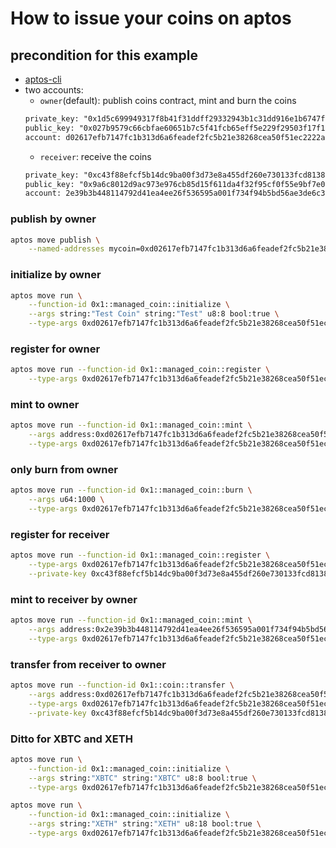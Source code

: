 # How to issue your coins on aptos

## precondition for this example
- [aptos-cli](https://github.com/aptos-labs/aptos-core/releases)
- two accounts: 
  - `owner`(default): publish coins contract, mint and burn the coins
  ```txt
  private_key: "0x1d5c699949317f8b41f31ddff29332943b1c31dd916e1b6747f408852e25f16f"
  public_key: "0x027b9579c66cbfae60651b7c5f41fcb65eff5e229f29503f17f1eb0780981b89"
  account: d02617efb7147fc1b313d6a6feadef2fc5b21e38268cea50f51ec2222ae64a2f
  ```
  - `receiver`: receive the coins
  ```txt
  private_key: "0xc43f88efcf5b14dc9ba00f3d73e8a455df260e730133fcd81386df1d463d0332"
  public_key: "0x9a6c8012d9ac973e976cb85d15f611da4f32f95cf0f55e9bf7e03c2fc347bcd1"
  account: 2e39b3b448114792d41ea4ee26f536595a001f734f94b5bd56ae3de6c3096cb0
  ```

### publish by owner
```bash
aptos move publish \
    --named-addresses mycoin=0xd02617efb7147fc1b313d6a6feadef2fc5b21e38268cea50f51ec2222ae64a2f
```

### initialize by owner
```bash
aptos move run \
    --function-id 0x1::managed_coin::initialize \
    --args string:"Test Coin" string:"Test" u8:8 bool:true \
    --type-args 0xd02617efb7147fc1b313d6a6feadef2fc5b21e38268cea50f51ec2222ae64a2f::Coins::TestCoin
```

### register for owner
```bash
aptos move run --function-id 0x1::managed_coin::register \
    --type-args 0xd02617efb7147fc1b313d6a6feadef2fc5b21e38268cea50f51ec2222ae64a2f::Coins::TestCoin
```

### mint to owner
```bash
aptos move run --function-id 0x1::managed_coin::mint \
    --args address:0xd02617efb7147fc1b313d6a6feadef2fc5b21e38268cea50f51ec2222ae64a2f u64:10000 \
    --type-args 0xd02617efb7147fc1b313d6a6feadef2fc5b21e38268cea50f51ec2222ae64a2f::Coins::TestCoin
```

### only burn from owner
```bash
aptos move run --function-id 0x1::managed_coin::burn \
    --args u64:1000 \
    --type-args 0xd02617efb7147fc1b313d6a6feadef2fc5b21e38268cea50f51ec2222ae64a2f::Coins::TestCoin
```

### register for receiver
```bash
aptos move run --function-id 0x1::managed_coin::register \
    --type-args 0xd02617efb7147fc1b313d6a6feadef2fc5b21e38268cea50f51ec2222ae64a2f::Coins::TestCoin \
    --private-key 0xc43f88efcf5b14dc9ba00f3d73e8a455df260e730133fcd81386df1d463d0332
```

### mint to receiver by owner
```bash
aptos move run --function-id 0x1::managed_coin::mint \
    --args address:0x2e39b3b448114792d41ea4ee26f536595a001f734f94b5bd56ae3de6c3096cb0 u64:10000 \
    --type-args 0xd02617efb7147fc1b313d6a6feadef2fc5b21e38268cea50f51ec2222ae64a2f::Coins::TestCoin
```

### transfer from receiver to owner
```bash
aptos move run --function-id 0x1::coin::transfer \
    --args address:0xd02617efb7147fc1b313d6a6feadef2fc5b21e38268cea50f51ec2222ae64a2f u64:111 \
    --type-args 0xd02617efb7147fc1b313d6a6feadef2fc5b21e38268cea50f51ec2222ae64a2f::Coins::TestCoin \
    --private-key 0xc43f88efcf5b14dc9ba00f3d73e8a455df260e730133fcd81386df1d463d0332
```

### Ditto for XBTC and XETH
```bash
aptos move run \
    --function-id 0x1::managed_coin::initialize \
    --args string:"XBTC" string:"XBTC" u8:8 bool:true \
    --type-args 0xd02617efb7147fc1b313d6a6feadef2fc5b21e38268cea50f51ec2222ae64a2f::Coins::XBTC

aptos move run \
    --function-id 0x1::managed_coin::initialize \
    --args string:"XETH" string:"XETH" u8:18 bool:true \
    --type-args 0xd02617efb7147fc1b313d6a6feadef2fc5b21e38268cea50f51ec2222ae64a2f::Coins::XETH
```
